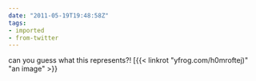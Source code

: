 ```yaml
---
date: "2011-05-19T19:48:58Z"
tags:
- imported
- from-twitter
---
```

can you guess what this represents?\! [{{< linkrot "yfrog.com/h0mroftej)" "an image" >}}
